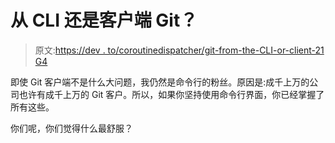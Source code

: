 # 从 CLI 还是客户端 Git？

> 原文:[https://dev . to/coroutinedispatcher/git-from-the-CLI-or-client-21 G4](https://dev.to/coroutinedispatcher/git-from-the-cli-or-client-21g4)

即使 Git 客户端不是什么大问题，我仍然是命令行的粉丝。原因是:成千上万的公司也许有成千上万的 Git 客户。所以，如果你坚持使用命令行界面，你已经掌握了所有这些。

你们呢，你们觉得什么最舒服？